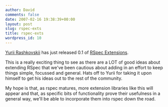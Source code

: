 ```yaml
---
author: David
comments: false
date: 2007-02-16 19:38:39+00:00
layout: post
slug: rspec-exts
title: rspec-exts
wordpress_id: 10
---
```


[Yurii Rashkovskii](http://rashkovskii.com) has just released 0.1 of [RSpec Extensions](http://rubyforge.org/projects/rspec-ext/).






This is a really exciting thing to see as there are a LOT of good ideas about extending RSpec that we've been cautious about adding in an effort to keep things simple, focussed and general. Hats off to Yurii for taking it upon himself to get his ideas out to the rest of the community.






My hope is that, as rspec matures, more extension libraries like this will appear and that, as specific bits of functionality prove their usefulness in a general way, we'll be able to incorporate them into rspec down the road.
